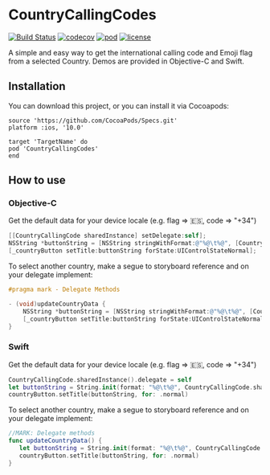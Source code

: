 # CountryCallingCodes


[![Build Status](https://www.bitrise.io/app/fe0994beb7f761fb/status.svg?token=PyJS3u6SCGVaKcnXb5Dfiw&branch=master)](https://www.bitrise.io/app/fe0994beb7f761fb) [![codecov](https://codecov.io/gh/Ar4n3/CountryCallingCodes/branch/master/graph/badge.svg)](https://codecov.io/gh/Ar4n3/CountryCallingCodes) [![pod](https://cocoapod-badges.herokuapp.com/v/CountryCallingCodes/0.1.1/badge.png)](https://cocoapods.org/pods/CountryCallingCodes) [![license](https://cocoapod-badges.herokuapp.com/l/CountryCallingCodes/badge.png)](https://cocoapods.org/pods/CountryCallingCodes)




A simple and easy way to get the international calling code and Emoji flag from a selected Country. Demos are provided in Objective-C and Swift.

## Installation

You can download this project, or you can install it via Cocoapods:

```cocoapods
source 'https://github.com/CocoaPods/Specs.git'
platform :ios, '10.0'

target 'TargetName' do
pod 'CountryCallingCodes'
end
```

## How to use

### Objective-C

Get the default data for your device locale (e.g. flag => :es:, code => "+34")

```objective-c
[[CountryCallingCode sharedInstance] setDelegate:self];
NSString *buttonString = [NSString stringWithFormat:@"%@\t%@", [CountryCallingCode sharedInstance].flag, [CountryCallingCode sharedInstance].code];
[_countryButton setTitle:buttonString forState:UIControlStateNormal];
```

To select another country, make a segue to storyboard reference and on your delegate implement:

```objective-c
#pragma mark - Delegate Methods

- (void)updateCountryData {
    NSString *buttonString = [NSString stringWithFormat:@"%@\t%@", [CountryCallingCode sharedInstance].flag, [CountryCallingCode sharedInstance].code];
    [_countryButton setTitle:buttonString forState:UIControlStateNormal];
}

```

### Swift

Get the default data for your device locale (e.g. flag => :es:, code => "+34")

```swift
CountryCallingCode.sharedInstance().delegate = self
let buttonString = String.init(format: "%@\t%@", CountryCallingCode.sharedInstance().flag, CountryCallingCode.sharedInstance().code)
countryButton.setTitle(buttonString, for: .normal)
```

To select another country, make a segue to storyboard reference and on your delegate implement:

```swift
//MARK: Delegate methods
func updateCountryData() {
   let buttonString = String.init(format: "%@\t%@", CountryCallingCode.sharedInstance().flag, CountryCallingCode.sharedInstance().code)
   countryButton.setTitle(buttonString, for: .normal)
}

```
